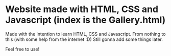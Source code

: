 # Website made with HTML, CSS and Javascript (index is the Gallery.html)
Made with the intention to learn HTML, CSS and Javascript. From nothing to this (with some help from the internet :D)
Still gonna add some things later.

Feel free to use!
